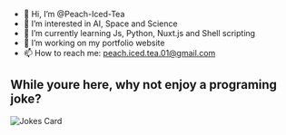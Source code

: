 - 👋 Hi, I’m @Peach-Iced-Tea
- 👀 I’m interested in AI, Space and Science
- 🌱 I’m currently learning Js, Python, Nuxt.js and Shell scripting
- 💞️ I’m working on my portfolio website
- 📫 How to reach me: peach.iced.tea.01@gmail.com <br>
## While youre here, why not enjoy a programing joke?
![Jokes Card](https://readme-jokes.vercel.app/api)

<!---
Peach-Iced-Tea/Peach-Iced-Tea is a ✨ special ✨ repository because its `README.md` (this file) appears on your GitHub profile.
You can click the Preview link to take a look at your changes.
--->

